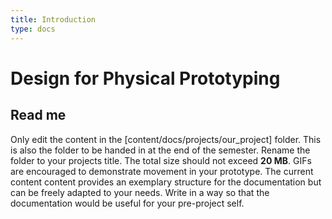 ```yaml
---
title: Introduction
type: docs
---
```


# Design for Physical Prototyping

## Read me

Only edit the content in the [content/docs/projects/our_project] folder. This is also the folder to be handed in at the end of the semester. Rename the folder to your projects title. The total size should not exceed **20 MB**. GIFs are encouraged to demonstrate movement in your prototype.
The current content content provides an exemplary structure for the documentation but can be freely adapted to your needs. Write in a way so that the documentation would be useful for your pre-project self.
